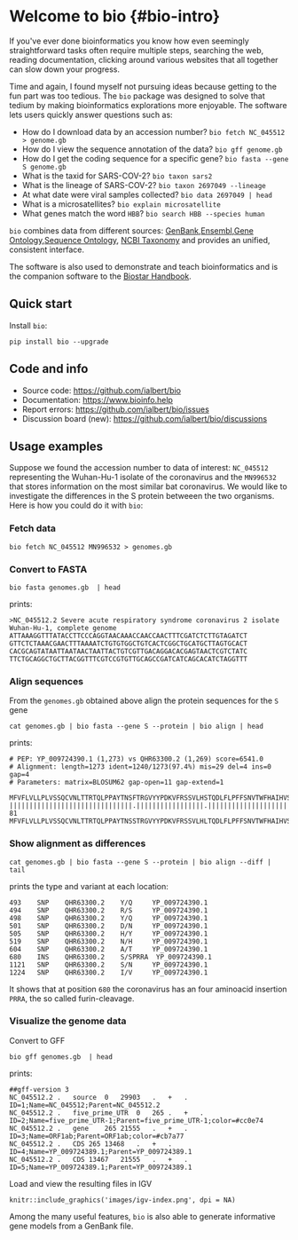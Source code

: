 # Welcome to bio {#bio-intro}

If you've ever done bioinformatics you know how even seemingly straightforward tasks often require multiple steps, searching the web, reading documentation, clicking around various websites that all together can slow down your progress.

Time and again, I found myself not pursuing ideas because getting to the fun part was too tedious. The `bio` package was designed  to solve that tedium by making bioinformatics explorations more enjoyable. The software lets users quickly answer questions such as:
 
- How do I download data by an accession number? `bio fetch NC_045512 > genome.gb`
- How do I view the sequence annotation of the data? `bio gff genome.gb`
- How do I get the coding sequence for a specific gene? `bio fasta --gene S genome.gb`
- What is the taxid for SARS-COV-2?  `bio taxon sars2`
- What is the lineage of SARS-COV-2? `bio taxon 2697049 --lineage`
- At what date were viral samples collected? `bio data 2697049 | head`
- What is a  microsatellites? `bio explain microsatellite`
- What genes match the word `HBB`? `bio search HBB --species human`

`bio` combines data from different sources: [GenBank][genbank],[Ensembl][ensembl],[Gene Ontology][go],[Sequence Ontology][so],
[NCBI Taxonomy][taxonomy] and provides an unified, consistent interface.

The software is also used to demonstrate and teach bioinformatics and is the companion software to the [Biostar Handbook][handbook].
 
[biopython]: https://biopython.org/
[emboss]: http://emboss.sourceforge.net/
[simplesam]: https://github.com/mdshw5/simplesam 
[handbook]: https://www.biostarhandbook.com/
[genbank]: https://www.ncbi.nlm.nih.gov/genbank/
[sra]: https://www.ncbi.nlm.nih.gov/sra
[taxonomy]: https://www.ncbi.nlm.nih.gov/taxonomy
[so]: http://www.sequenceontology.org/
[go]: http://geneontology.org/
[ensembl]: https://www.ensembl.org

[usage]: https://github.com/ialbert/bio/blob/master/test/bio_examples.sh

## Quick start

Install `bio`:

    pip install bio --upgrade

## Code and info

* Source code: https://github.com/ialbert/bio
* Documentation: https://www.bioinfo.help
* Report errors: https://github.com/ialbert/bio/issues
* Discussion board (new): https://github.com/ialbert/bio/discussions

## Usage examples

Suppose we found the accession number to data of interest: `NC_045512` representing the Wuhan-Hu-1 isolate of the coronavirus and
the  `MN996532` that stores information on the most similar bat coronavirus. We would like to investigate the differences in the S protein betweeen the two organisms. Here is how you could do it with `bio`:

### Fetch data

    bio fetch NC_045512 MN996532 > genomes.gb

### Convert to FASTA

    bio fasta genomes.gb  | head

prints:

    >NC_045512.2 Severe acute respiratory syndrome coronavirus 2 isolate Wuhan-Hu-1, complete genome
    ATTAAAGGTTTATACCTTCCCAGGTAACAAACCAACCAACTTTCGATCTCTTGTAGATCT
    GTTCTCTAAACGAACTTTAAAATCTGTGTGGCTGTCACTCGGCTGCATGCTTAGTGCACT
    CACGCAGTATAATTAATAACTAATTACTGTCGTTGACAGGACACGAGTAACTCGTCTATC
    TTCTGCAGGCTGCTTACGGTTTCGTCCGTGTTGCAGCCGATCATCAGCACATCTAGGTTT

### Align sequences

From the `genomes.gb` obtained above align the protein sequences for the `S` gene

	cat genomes.gb | bio fasta --gene S --protein | bio align | head

prints:

	# PEP: YP_009724390.1 (1,273) vs QHR63300.2 (1,269) score=6541.0
	# Alignment: length=1273 ident=1240/1273(97.4%) mis=29 del=4 ins=0 gap=4
	# Parameters: matrix=BLOSUM62 gap-open=11 gap-extend=1

	MFVFLVLLPLVSSQCVNLTTRTQLPPAYTNSFTRGVYYPDKVFRSSVLHSTQDLFLPFFSNVTWFHAIHVSGTNGTKRFDN
	|||||||||||||||||||||||||||||||.|||||||||||||||||.|||||||||||||||||||||||||.||||| 81
	MFVFLVLLPLVSSQCVNLTTRTQLPPAYTNSSTRGVYYPDKVFRSSVLHLTQDLFLPFFSNVTWFHAIHVSGTNGIKRFDN

### Show alignment as differences

	cat genomes.gb | bio fasta --gene S --protein | bio align --diff | tail

prints the type and variant at each location:

    493    SNP    QHR63300.2    Y/Q     YP_009724390.1
    494    SNP    QHR63300.2    R/S     YP_009724390.1
    498    SNP    QHR63300.2    Y/Q     YP_009724390.1
    501    SNP    QHR63300.2    D/N     YP_009724390.1
    505    SNP    QHR63300.2    H/Y     YP_009724390.1
    519    SNP    QHR63300.2    N/H     YP_009724390.1
    604    SNP    QHR63300.2    A/T     YP_009724390.1
    680    INS    QHR63300.2    S/SPRRA  YP_009724390.1
    1121   SNP    QHR63300.2    S/N     YP_009724390.1
    1224   SNP    QHR63300.2    I/V     YP_009724390.1

It shows that at position `680` the coronavirus has an four aminoacid insertion `PRRA`, the so called furin-cleavage.

### Visualize the genome data

Convert to GFF

    bio gff genomes.gb  | head

prints:

    ##gff-version 3
    NC_045512.2	.	source	0	29903	.	+	.	ID=1;Name=NC_045512;Parent=NC_045512.2
    NC_045512.2	.	five_prime_UTR	0	265	.	+	.	ID=2;Name=five_prime_UTR-1;Parent=five_prime_UTR-1;color=#cc0e74
    NC_045512.2	.	gene	265	21555	.	+	.	ID=3;Name=ORF1ab;Parent=ORF1ab;color=#cb7a77
    NC_045512.2	.	CDS	265	13468	.	+	.	ID=4;Name=YP_009724389.1;Parent=YP_009724389.1
    NC_045512.2	.	CDS	13467	21555	.	+	.	ID=5;Name=YP_009724389.1;Parent=YP_009724389.1

Load and view the resulting files in IGV

```{r fig.align='center', echo=FALSE}
knitr::include_graphics('images/igv-index.png', dpi = NA)
```

Among the many useful features, `bio` is also able to generate informative gene models from a  GenBank file.


